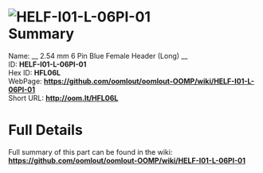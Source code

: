
![HELF-I01-L-06PI-01](https://github.com/oomlout/oomlout-OOMP/blob/master/parts/HELF-I01-L-06PI-01/HELF-I01-L-06PI-01_420.jpg)   
Summary
=================
  
Name: __ 2.54 mm 6 Pin Blue Female Header (Long) __    
ID: __HELF-I01-L-06PI-01__   
Hex ID: __HFL06L__   
WebPage: __https://github.com/oomlout/oomlout-OOMP/wiki/HELF-I01-L-06PI-01__   
Short URL: __http://oom.lt/HFL06L__   

Full Details
==========================
Full summary of this part can be found in the wiki:   
__https://github.com/oomlout/oomlout-OOMP/wiki/HELF-I01-L-06PI-01__    

